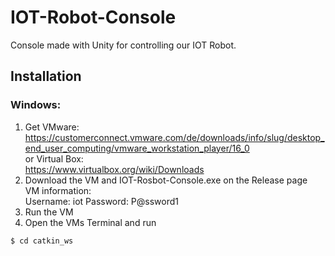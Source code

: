 # IOT-Robot-Console
Console made with Unity for controlling our IOT Robot.

## Installation

### Windows:
1. Get VMware: https://customerconnect.vmware.com/de/downloads/info/slug/desktop_end_user_computing/vmware_workstation_player/16_0  
or Virtual Box:  
https://www.virtualbox.org/wiki/Downloads
2. Download the VM and IOT-Rosbot-Console.exe on the Release page  
VM information:  
Username: iot
Password: P@ssword1
3. Run the VM
4. Open the VMs Terminal and run
~~~
$ cd catkin_ws
~~~
